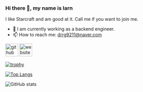 ### Hi there 👋, my name is larn
I like Starcraft and am good at it. Call me if you want to join me.

- 🔭 I am currently working as a backend engineer. 
- 📫 How to reach me: drrg9211@naver.com 


[<img src='https://cdn.jsdelivr.net/npm/simple-icons@3.0.1/icons/github.svg' alt='github' height='40'>](https://github.com/asd9211)  [<img src='https://cdn.jsdelivr.net/npm/simple-icons@3.0.1/icons/icloud.svg' alt='website' height='40'>](https://foot-develop.tistory.com/)  

[![trophy](https://github-profile-trophy.vercel.app/?username=asd9211)](https://github.com/ryo-ma/github-profile-trophy)

[![Top Langs](https://github-readme-stats.vercel.app/api/top-langs/?username=asd9211)](https://github.com/anuraghazra/github-readme-stats)

![GitHub stats](https://github-readme-stats.vercel.app/api?username=asd9211&show_icons=true)  
